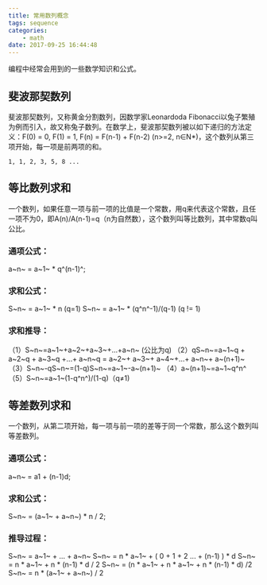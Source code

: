 ```yaml
---
title: 常用数列概念
tags: sequence
categories:
    - math
date: 2017-09-25 16:44:48
---
```


编程中经常会用到的一些数学知识和公式。

<!-- more -->
## 斐波那契数列
斐波那契数列，又称黄金分割数列，因数学家Leonardoda Fibonacci以兔子繁殖为例而引入，故又称兔子数列。在数学上，斐波那契数列被以如下递归的方法定义：F(0) = 0, F(1) = 1, F(n) = F(n-1) + F(n-2) (n>=2, n∈N*)，这个数列从第三项开始，每一项是前两项的和。
```
1, 1, 2, 3, 5, 8 ...
```

## 等比数列求和
一个数列，如果任意一项与前一项的比值是一个常数，用q来代表这个常数，且任一项不为0，即A(n)/A(n-1)=q（n为自然数），这个数列叫等比数列，其中常数q叫公比。
### 通项公式：
a~n~ = a~1~ * q^(n-1)^;
### 求和公式：
S~n~ = a~1~ * n (q=1)
S~n~ = a~1~ * (q^n^-1)/(q-1) (q != 1)
### 求和推导：
（1）S~n~=a~1~+a~2~+a~3~+...+a~n~ (公比为q)
（2）qS~n~=a~1~q + a~2~q + a~3~q +...+ a~n~q = a~2~+ a~3~+ a~4~+...+ a~n~+ a~(n+1)~
（3）S~n~-qS~n~=(1-q)S~n~=a~1~-a~(n+1)~
（4）a~(n+1)~=a~1~q^n^
（5）S~n~=a~1~(1-q^n^)/(1-q)（q≠1)

## 等差数列求和
一个数列，从第二项开始，每一项与前一项的差等于同一个常数，那么这个数列叫等差数列。
### 通项公式：
a~n~ = a1 + (n-1)d;
### 求和公式：
S~n~ = (a~1~ + a~n~) * n / 2;
### 推导过程：
S~n~ = a~1~ + ... + a~n~
S~n~ = n * a~1~ + ( 0 + 1 + 2 ... + (n-1) ) * d
S~n~ = n * a~1~ + n * (n-1) * d / 2
S~n~ = (n * a~1~ + n * a~1~ + n * (n-1) * d) /2
S~n~ = n * (a~1~ + a~n~) / 2
